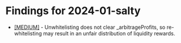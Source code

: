 # Findings for 2024-01-salty 

- [[MEDIUM]]([MEDIUM]-2107507647/README.md) - Unwhitelisting does not clear _arbitrageProfits, so re-whitelisting may result in an unfair distribution of liquidity rewards.

